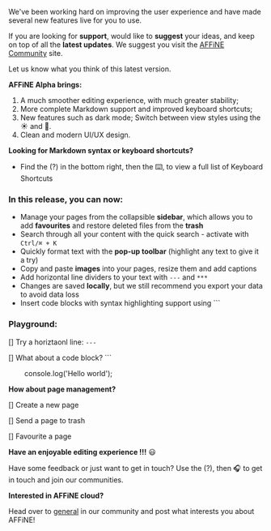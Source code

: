 We've been working hard on improving the user experience and have made several new features live for you to use.

If you are looking for **support**, would like to **suggest** your ideas, and keep on top of all the **latest updates**. We suggest you visit the [AFFiNE Community](https://community.affine.pro/home) site.

Let us know what you think of this latest version.

**AFFiNE Alpha brings:**

1. A much smoother editing experience, with much greater stability;
2. More complete Markdown support and improved keyboard shortcuts;
3. New features such as dark mode; Switch between view styles using the ☀ and 🌙.
4. Clean and modern UI/UX design.

**Looking for Markdown syntax or keyboard shortcuts?**

- Find the (?) in the bottom right, then the ️⌨️, to view a full list of Keyboard Shortcuts

### In this release, you can now:

- Manage your pages from the collapsible **sidebar**, which allows you to add **favourites** and restore deleted files from the **trash**
- Search through all your content with the quick search - activate with `Ctrl/⌘ + K`
- Quickly format text with the **pop-up toolbar** (highlight any text to give it a try)
- Copy and paste **images** into your pages, resize them and add captions
- Add horizontal line dividers to your text with `---` and `***`
- Changes are saved **locally**, but we still recommend you export your data to avoid data loss
- Insert code blocks with syntax highlighting support using ```

### Playground:

[] Try a horiztaonl line: `---`

[] What about a code block? ```

&nbsp;&nbsp;&nbsp;&nbsp;&nbsp;&nbsp;&nbsp;&nbsp;console.log('Hello world');

**How about page management?**

[] Create a new page

[] Send a page to trash

[] Favourite a page

**Have an enjoyable editing experience !!!** 😃

Have some feedback or just want to get in touch? Use the (?), then 🎧 to get in touch and join our communities.

**Interested in AFFiNE cloud?**

Head over to [general](https://community.affine.pro/c/general-discussion/) in our community and post what interests you about AFFiNE!
